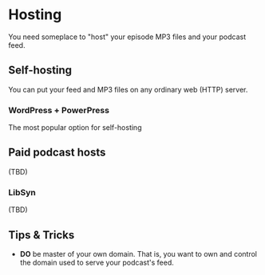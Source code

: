 Hosting
=======

You need someplace to "host" your episode MP3 files and your podcast feed.

## Self-hosting

You can put your feed and MP3 files on any ordinary web (HTTP) server.

### WordPress + PowerPress

The most popular option for self-hosting 

## Paid podcast hosts

(TBD)

### LibSyn

(TBD)

## Tips & Tricks

* **DO** be master of your own domain. That is, you want to own and control the domain used to serve your podcast's feed.

